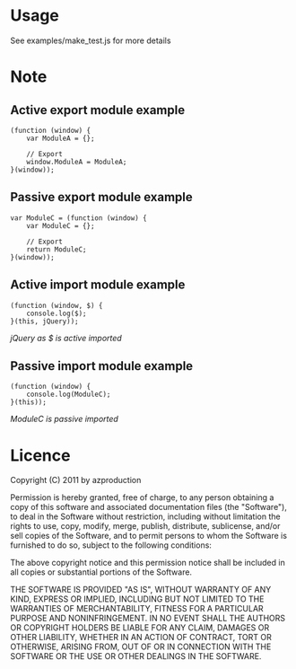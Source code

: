 # Usage

See examples/make_test.js for more details

# Note

## Active export module example

    (function (window) {
        var ModuleA = {};

        // Export
        window.ModuleA = ModuleA;
    }(window));

## Passive export module example

    var ModuleC = (function (window) {
        var ModuleC = {};

        // Export
        return ModuleC;
    }(window));

## Active import module example

    (function (window, $) {
        console.log($);
    }(this, jQuery));

*jQuery as $ is active imported*

## Passive import module example

    (function (window) {
        console.log(ModuleC);
    }(this));

*ModuleC is passive imported*

# Licence

Copyright (C) 2011 by azproduction

Permission is hereby granted, free of charge, to any person obtaining a copy
of this software and associated documentation files (the "Software"), to deal
in the Software without restriction, including without limitation the rights
to use, copy, modify, merge, publish, distribute, sublicense, and/or sell
copies of the Software, and to permit persons to whom the Software is
furnished to do so, subject to the following conditions:

The above copyright notice and this permission notice shall be included in
all copies or substantial portions of the Software.

THE SOFTWARE IS PROVIDED "AS IS", WITHOUT WARRANTY OF ANY KIND, EXPRESS OR
IMPLIED, INCLUDING BUT NOT LIMITED TO THE WARRANTIES OF MERCHANTABILITY,
FITNESS FOR A PARTICULAR PURPOSE AND NONINFRINGEMENT. IN NO EVENT SHALL THE
AUTHORS OR COPYRIGHT HOLDERS BE LIABLE FOR ANY CLAIM, DAMAGES OR OTHER
LIABILITY, WHETHER IN AN ACTION OF CONTRACT, TORT OR OTHERWISE, ARISING FROM,
OUT OF OR IN CONNECTION WITH THE SOFTWARE OR THE USE OR OTHER DEALINGS IN
THE SOFTWARE.